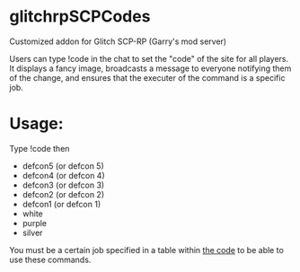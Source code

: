 # glitchrpSCPCodes
Customized addon for Glitch SCP-RP (Garry's mod server)

Users can type !code in the chat to set the "code" of the site for all players. It displays a fancy image,  broadcasts a message to everyone notifying them of the change, and ensures that the executer of the command is a specific job.


# Usage:

Type !code then
- defcon5 (or defcon 5)
- defcon4 (or defcon 4)
- defcon3 (or defcon 3)
- defcon2 (or defcon 2)
- defcon1 (or defcon 1)
- white
- purple
- silver

You must be a certain job specified in a table within [the code](sh_codes.lua) to be able to use these commands.
